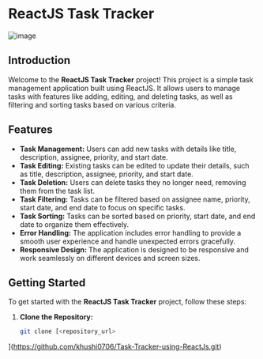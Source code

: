 # ReactJS Task Tracker

![image](https://github.com/khushi0706/Task-Tracker-using-ReactJs/assets/96778933/59565fae-fe79-45a5-a683-7e033760d21b)


## Introduction

Welcome to the **ReactJS Task Tracker** project! This project is a simple task management application built using ReactJS. It allows users to manage tasks with features like adding, editing, and deleting tasks, as well as filtering and sorting tasks based on various criteria.

## Features

- **Task Management:** Users can add new tasks with details like title, description, assignee, priority, and start date.
- **Task Editing:** Existing tasks can be edited to update their details, such as title, description, assignee, priority, and start date.
- **Task Deletion:** Users can delete tasks they no longer need, removing them from the task list.
- **Task Filtering:** Tasks can be filtered based on assignee name, priority, start date, and end date to focus on specific tasks.
- **Task Sorting:** Tasks can be sorted based on priority, start date, and end date to organize them effectively.
- **Error Handling:** The application includes error handling to provide a smooth user experience and handle unexpected errors gracefully.
- **Responsive Design:** The application is designed to be responsive and work seamlessly on different devices and screen sizes.

## Getting Started

To get started with the **ReactJS Task Tracker** project, follow these steps:

1. **Clone the Repository:**
   ```bash
   git clone [<repository_url>
](https://github.com/khushi0706/Task-Tracker-using-ReactJs.git)
